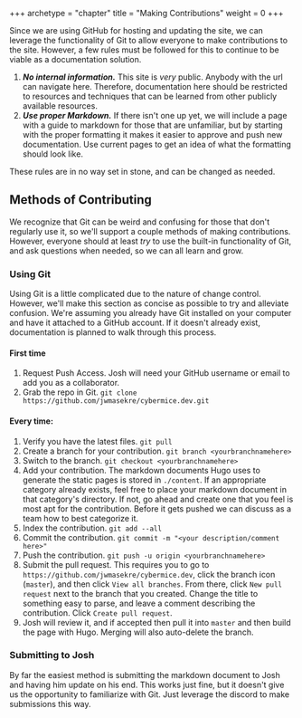 +++
archetype = "chapter"
title = "Making Contributions"
weight = 0
+++


Since we are using GitHub for hosting and updating the site, we can leverage the functionality of Git to allow everyone to make contributions to the site. However, a few rules must be followed for this to continue to be viable as a documentation solution.

1. ***No internal information.*** This site is *very* public. Anybody with the url can navigate here. Therefore, documentation here should be restricted to resources and techniques that can be learned from other publicly available resources.
2. ***Use proper Markdown.*** If there isn't one up yet, we will include a page with a guide to markdown for those that are unfamiliar, but by starting with the proper formatting it makes it easier to approve and push new documentation. Use current pages to get an idea of what the formatting should look like.

These rules are in no way set in stone, and can be changed as needed.

## Methods of Contributing

We recognize that Git can be weird and confusing for those that don't regularly use it, so we'll support a couple methods of making contributions. However, everyone should at least *try* to use the built-in functionality of Git, and ask questions when needed, so we can all learn and grow.

### Using Git

Using Git is a little complicated due to the nature of change control. However, we'll make this section as concise as possible to try and alleviate confusion. We're assuming you already have Git installed on your computer and have it attached to a GitHub account. If it doesn't already exist, documentation is planned to walk through this process.

#### First time

1. Request Push Access. Josh will need your GitHub username or email to add you as a collaborator.
2. Grab the repo in Git. `git clone https://github.com/jwmasekre/cybermice.dev.git`

#### Every time:

1. Verify you have the latest files. `git pull`
2. Create a branch for your contribution. `git branch <yourbranchnamehere>`
3. Switch to the branch. `git checkout <yourbranchnamehere>`
4. Add your contribution. The markdown documents Hugo uses to generate the static pages is stored in `./content`. If an appropriate category already exists, feel free to place your markdown document in that category's directory. If not, go ahead and create one that you feel is most apt for the contribution. Before it gets pushed we can discuss as a team how to best categorize it.
5. Index the contribution. `git add --all`
6. Commit the contribution. `git commit -m "<your description/comment here>"`
7. Push the contribution. `git push -u origin <yourbranchnamehere>`
8. Submit the pull request. This requires you to go to `https://github.com/jwmasekre/cybermice.dev`, click the branch icon (`master`), and then click `View all branches`. From there, click `New pull request` next to the branch that you created. Change the title to something easy to parse, and leave a comment describing the contribution. Click `Create pull request`.
9. Josh will review it, and if accepted then pull it into `master` and then build the page with Hugo. Merging will also auto-delete the branch.

### Submitting to Josh

By far the easiest method is submitting the markdown document to Josh and having him update on his end. This works just fine, but it doesn't give us the opportunity to familiarize with Git. Just leverage the discord to make submissions this way.